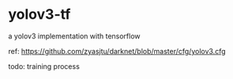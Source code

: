 # yolov3-tf
a yolov3 implementation with tensorflow

ref:
https://github.com/zyasjtu/darknet/blob/master/cfg/yolov3.cfg

todo:
training process

